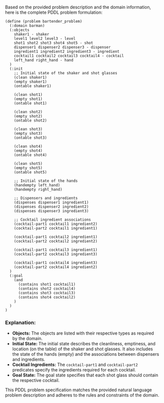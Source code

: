 Based on the provided problem description and the domain information, here is the complete PDDL problem formulation:

```pddl
(define (problem bartender_problem) 
  (:domain barman)
  (:objects 
    shaker1 - shaker
    level1 level2 level3 - level
    shot1 shot2 shot3 shot4 shot5 - shot
    dispenser1 dispenser2 dispenser3 - dispenser
    ingredient1 ingredient2 ingredient3 - ingredient
    cocktail1 cocktail2 cocktail3 cocktail4 - cocktail
    left_hand right_hand - hand
  )
  (:init 
    ;; Initial state of the shaker and shot glasses
    (clean shaker1)
    (empty shaker1)
    (ontable shaker1)

    (clean shot1)
    (empty shot1)
    (ontable shot1)

    (clean shot2)
    (empty shot2)
    (ontable shot2)

    (clean shot3)
    (empty shot3)
    (ontable shot3)

    (clean shot4)
    (empty shot4)
    (ontable shot4)

    (clean shot5)
    (empty shot5)
    (ontable shot5)

    ;; Initial state of the hands
    (handempty left_hand)
    (handempty right_hand)

    ;; Dispensers and ingredients
    (dispenses dispenser1 ingredient1)
    (dispenses dispenser2 ingredient2)
    (dispenses dispenser3 ingredient3)

    ;; Cocktail ingredient associations
    (cocktail-part1 cocktail1 ingredient2)
    (cocktail-part2 cocktail1 ingredient1)

    (cocktail-part1 cocktail2 ingredient1)
    (cocktail-part2 cocktail2 ingredient2)

    (cocktail-part1 cocktail3 ingredient1)
    (cocktail-part2 cocktail3 ingredient3)

    (cocktail-part1 cocktail4 ingredient3)
    (cocktail-part2 cocktail4 ingredient2)
  )
  (:goal 
    (and 
      (contains shot1 cocktail1)
      (contains shot2 cocktail4)
      (contains shot3 cocktail3)
      (contains shot4 cocktail2)
    )
  )
)
```

### Explanation:
- **Objects:** The objects are listed with their respective types as required by the domain.
- **Initial State:** The initial state describes the cleanliness, emptiness, and location (on the table) of the shaker and shot glasses. It also includes the state of the hands (empty) and the associations between dispensers and ingredients.
- **Cocktail Ingredients:** The `cocktail-part1` and `cocktail-part2` predicates specify the ingredients required for each cocktail.
- **Goal State:** The goal state specifies that each shot glass should contain the respective cocktail.

This PDDL problem specification matches the provided natural language problem description and adheres to the rules and constraints of the domain.